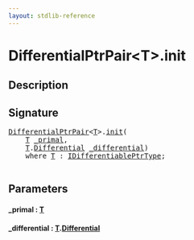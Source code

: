 ```yaml
---
layout: stdlib-reference
---
```


# DifferentialPtrPair\<T\>\.init

## Description





## Signature 

<pre>
<a href="index.md" class="code_type">DifferentialPtrPair</a>&lt;<a href="index.md#typeparam-T" class="code_type">T</a>&gt;.<a href="init.md">init</a>(
    <a href="index.md#typeparam-T" class="code_type">T</a> <a href="init.md#decl-_primal" class="code_param">_primal</a>,
    <a href="index.md#typeparam-T" class="code_type">T</a>.<a href="differential-0.md" class="code_type">Differential</a> <a href="init.md#decl-_differential" class="code_param">_differential</a>)
    <span class='code_keyword'>where</span> <a href="index.md#typeparam-T" class="code_type">T</a> : <a href="../../interfaces/idifferentiableptrtype-01fi/index.md" class="code_type">IDifferentiablePtrType</a>;

</pre>

## Parameters

####  <a id="decl-_primal"></a>\_primal  : [T](index.md#typeparam-T)
####  <a id="decl-_differential"></a>\_differential  : [T](index.md#typeparam-T)\.[Differential](differential-0.md)


<script>
// Fix .md links to .html when on ReadTheDocs
if (window.location.hostname.includes('readthedocs') || 
    window.location.hostname.includes('rtfd.io')) {
  document.addEventListener('DOMContentLoaded', function() {
    const links = document.querySelectorAll('a');
    links.forEach(link => {
      const href = link.getAttribute('href');
      if (href && href.includes('.md')) {
        // This regex will handle .md links with or without fragment identifiers or query parameters
        link.href = link.href.replace(/(.+)\.md(#[^?]*)?(\?.*)?$/, '$1.html$2$3');
      }
    });
  });
}
</script>
